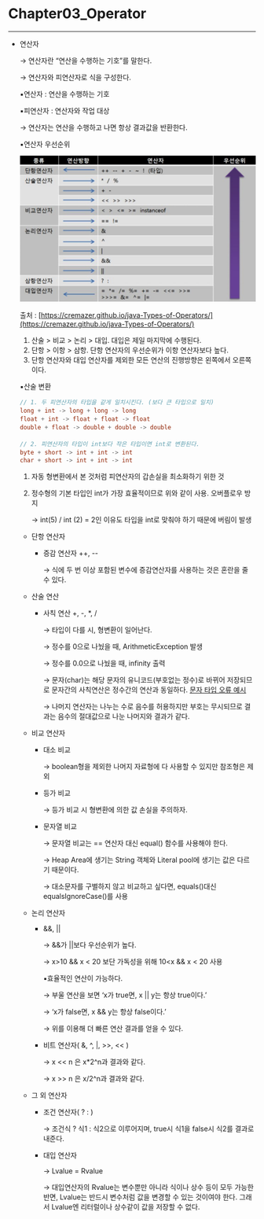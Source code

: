 # Chapter03_Operator

---

- 연산자
    
    → 연산자란 “연산을 수행하는 기호”를 말한다.
    
    → 연산자와 피연산자로 식을 구성한다.
    
    ▪️연산자 : 연산을 수행하는 기호
    
    ▪️피연산자 : 연산자와 작업 대상
    
    → 연산자는 연산을 수행하고 나면 항상 결과값을 반환한다.
    
    ▪️연산자 우선순위
    
    ![Operator img](img/operator.png)
    
    출처 : [https://cremazer.github.io/java-Types-of-Operators/](https://cremazer.github.io/java-Types-of-Operators/)
    
    1. 산술 > 비교 > 논리 > 대입. 대입은 제일 마지막에 수행된다.
    2. 단항 > 이항 > 삼항. 단항 연산자의 우선순위가 이항 연산자보다 높다.
    3. 단항 연산자와 대입 연산자를 제외한 모든 연산의 진행방향은 왼쪽에서 오른쪽이다.
    
    ▪️산술 변환
    
    ```java
    // 1. 두 피연산자의 타입을 같게 일치시킨다. (보다 큰 타입으로 일치)
    long + int -> long + long -> long
    float + int -> float + float -> float
    double + float -> double + double -> double
    
    // 2. 피연산자의 타입이 int보다 작은 타입이면 int로 변환된다.
    byte + short -> int + int -> int
    char + short -> int + int -> int
    
    ```
    
    1. 자동 형변환에서 본 것처럼 피연산자의 갑손실을 최소화하기 위한 것
    2. 정수형의 기본 타입인 int가 가장 효율적이므로 위와 같이 사용. 오버플로우 방지
        
        → int(5) / int (2) = 2인 이유도 타입을 int로 맞춰야 하기 때문에 버림이 발생
        
    - 단항 연산자
        - 증감 연산자 ++, --
            
            → 식에 두 번 이상 포함된 변수에 증감연산자를 사용하는 것은 혼란을 줄 수 있다.
            
    - 산술 연산
        - 사칙 연산 +, -, *, /
            
            → 타입이 다를 시, 형변환이 일어난다.
            
            → 정수를 0으로 나눴을 때, ArithmeticException 발생
            
            → 정수를 0.0으로 나눴을 때, infinity 출력
            
            → 문자(char)는 해당 문자의 유니코드(부호없는 정수)로 바뀌어 저장되므로 문자간의 사칙연산은 정수간의 연산과 동일하다. [문자 타입 오류 예시](https://github.com/EcoFriendlyAppleSu/JavaBasic/blob/master/src/main/java/chapter03/OperatorEx02.java)
            
            → 나머지 연산자는 나누는 수로 음수를 허용하지만 부호는 무시되므로 결과는 음수의 절대값으로 나눈 나머지와 결과가 같다.
            
    - 비교 연산자
        - 대소 비교
            
            → boolean형을 제외한 나머지 자료형에 다 사용할 수 있지만 참조형은 제외
            
        - 등가 비교
            
            → 등가 비교 시 형변환에 의한 값 손실을 주의하자.
            
        - 문자열 비교
            
            → 문자열 비교는 == 연산자 대신 equal() 함수를 사용해야 한다.
            
            → Heap Area에 생기는 String 객체와 Literal pool에 생기는 값은 다르기 때문이다.
            
            → 대소문자를 구별하지 않고  비교하고 싶다면, equals()대신 equalsIgnoreCase()를 사용
            
        
    - 논리 연산자
        - &&, ||
            
            → &&가 ||보다 우선순위가 높다.
            
            → x>10 && x < 20 보단 가독성을 위해 10<x && x < 20 사용
            
            ▪️효율적인 연산이 가능하다.
            
            → 부울 연산을 보면 ‘x가 true면, x || y는 항상 true이다.’
            
            → ‘x가 false면, x && y는 항상 false이다.’
            
            → 위를 이용해 더 빠른 연산 결과를 얻을 수 있다.
            
        - 비트 연산자( &, ^, |, >>, << )
            
            → x << n 은 x*2^n과 결과와 같다.
            
            → x >> n 은 x/2^n과 결과와 같다.
            
    - 그 외 연산자
        - 조건 연산자( ? : )
            
            → 조건식 ? 식1 : 식2으로 이루어지며, true시 식1을 false시 식2를 결과로 내준다.
            
        - 대입 연산자
            
            → Lvalue = Rvalue
            
            → 대입연산자의 Rvalue는 변수뿐만 아니라 식이나 상수 등이 모두 가능한 반면, Lvalue는 반드시 변수처럼 값을 변경할 수 있는 것이여야 한다. 그래서 Lvalue엔 리터럴이나 상수같이 값을 저장할 수 없다.

